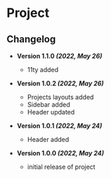 # Project

## Changelog

- **Version 1.1.0 _(2022, May 26)_**

  - 11ty added

- **Version 1.0.2 _(2022, May 26)_**

  - Projects layouts added
  - Sidebar added
  - Header updated

- **Version 1.0.1 _(2022, May 24)_**

  - Header added

- **Version 1.0.0 _(2022, May 24)_**

  - initial release of project
